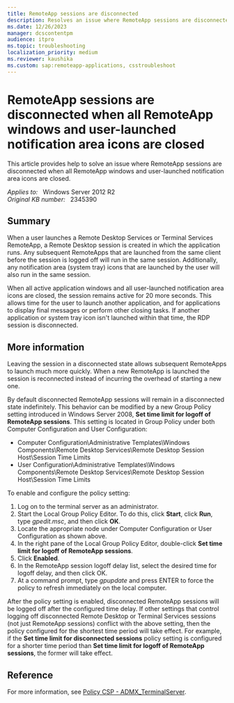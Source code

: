 ```yaml
---
title: RemoteApp sessions are disconnected
description: Resolves an issue where RemoteApp sessions are disconnected when all RemoteApp windows and user-launched notification area icons are closed.
ms.date: 12/26/2023
manager: dcscontentpm
audience: itpro
ms.topic: troubleshooting
localization_priority: medium
ms.reviewer: kaushika
ms.custom: sap:remoteapp-applications, csstroubleshoot
---
```

# RemoteApp sessions are disconnected when all RemoteApp windows and user-launched notification area icons are closed

This article provides help to solve an issue where RemoteApp sessions are disconnected when all RemoteApp windows and user-launched notification area icons are closed.

_Applies to:_ &nbsp; Windows Server 2012 R2  
_Original KB number:_ &nbsp; 2345390

## Summary

When a user launches a Remote Desktop Services or Terminal Services RemoteApp, a Remote Desktop session is created in which the application runs. Any subsequent RemoteApps that are launched from the same client before the session is logged off will run in the same session. Additionally, any notification area (system tray) icons that are launched by the user will also run in the same session.

When all active application windows and all user-launched notification area icons are closed, the session remains active for 20 more seconds. This allows time for the user to launch another application, and for applications to display final messages or perform other closing tasks. If another application or system tray icon isn't launched within that time, the RDP session is disconnected.

## More information

Leaving the session in a disconnected state allows subsequent RemoteApps to launch much more quickly. When a new RemoteApp is launched the session is reconnected instead of incurring the overhead of starting a new one.

By default disconnected RemoteApp sessions will remain in a disconnected state indefinitely. This behavior can be modified by a new Group Policy setting introduced in Windows Server 2008, **Set time limit for logoff of RemoteApp sessions**. This setting is located in Group Policy under both Computer Configuration and User Configuration:

- Computer Configuration\Administrative Templates\Windows Components\Remote Desktop Services\Remote Desktop Session Host\Session Time Limits
- User Configuration\Administrative Templates\Windows Components\Remote Desktop Services\Remote Desktop Session Host\Session Time Limits

To enable and configure the policy setting:

1. Log on to the terminal server as an administrator.
2. Start the Local Group Policy Editor. To do this, click **Start**, click **Run**, type *gpedit.msc*, and then click **OK**.
3. Locate the appropriate node under Computer Configuration or User Configuration as shown above.
4. In the right pane of the Local Group Policy Editor, double-click **Set time limit for logoff of RemoteApp sessions**.
5. Click **Enabled**.
6. In the RemoteApp session logoff delay list, select the desired time for logoff delay, and then click OK.
7. At a command prompt, type *gpupdate* and press ENTER to force the policy to refresh immediately on the local computer.

After the policy setting is enabled, disconnected RemoteApp sessions will be logged off after the configured time delay. If other settings that control logging off disconnected Remote Desktop or Terminal Services sessions (not just RemoteApp sessions) conflict with the above setting, then the policy configured for the shortest time period will take effect. For example, if the **Set time limit for disconnected sessions** policy setting is configured for a shorter time period than **Set time limit for logoff of RemoteApp sessions**, the former will take effect.

## Reference

For more information, see [Policy CSP - ADMX_TerminalServer](/windows/client-management/mdm/policy-csp-admx-terminalserver).
